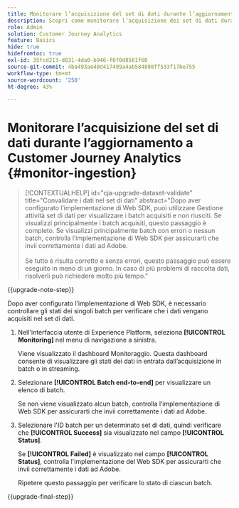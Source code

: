 ```yaml
---
title: Monitorare l’acquisizione del set di dati durante l’aggiornamento a Customer Journey Analytics
description: Scopri come monitorare l’acquisizione dei set di dati durante l’aggiornamento a Customer Journey Analytics
role: Admin
solution: Customer Journey Analytics
feature: Basics
hide: true
hidefromtoc: true
exl-id: 35fcd213-d831-4da0-b946-f6f0d8561f60
source-git-commit: 4ba493ae40d417499a4ab584898ff533f17be755
workflow-type: tm+mt
source-wordcount: '250'
ht-degree: 43%

---
```


# Monitorare l’acquisizione del set di dati durante l’aggiornamento a Customer Journey Analytics {#monitor-ingestion}

<!-- markdownlint-disable MD034 -->

>[!CONTEXTUALHELP]
>id="cja-upgrade-dataset-validate"
>title="Convalidare i dati nel set di dati"
>abstract="Dopo aver configurato l’implementazione di Web SDK, puoi utilizzare Gestione attività set di dati per visualizzare i batch acquisiti e non riusciti. Se visualizzi principalmente i batch acquisiti, questo passaggio è completo. Se visualizzi principalmente batch con errori o nessun batch, controlla l’implementazione di Web SDK per assicurarti che invii correttamente i dati ad Adobe.<br><br>Se tutto è risulta corretto e senza errori, questo passaggio può essere eseguito in meno di un giorno. In caso di più problemi di raccolta dati, risolverli può richiedere molto più tempo."

<!-- markdownlint-enable MD034 -->

{{upgrade-note-step}}

<!-- Should we single source this instead of duplicate it? The following steps were copied from: /help/data-ingestion/aepwebsdk.md-->

Dopo aver configurato l’implementazione di Web SDK, è necessario controllare gli stati dei singoli batch per verificare che i dati vengano acquisiti nel set di dati.

1. Nell&#39;interfaccia utente di Experience Platform, seleziona **[!UICONTROL Monitoring]** nel menu di navigazione a sinistra.

   Viene visualizzato il dashboard Monitoraggio. Questa dashboard consente di visualizzare gli stati dei dati in entrata dall’acquisizione in batch o in streaming.

   <!-- insert screenshot -->

1. Selezionare **[!UICONTROL Batch end-to-end]** per visualizzare un elenco di batch.

   Se non viene visualizzato alcun batch, controlla l’implementazione di Web SDK per assicurarti che invii correttamente i dati ad Adobe.

   <!-- insert screenshot -->

1. Selezionare l&#39;ID batch per un determinato set di dati, quindi verificare che **[!UICONTROL Success]** sia visualizzato nel campo **[!UICONTROL Status]**.

   Se **[!UICONTROL Failed]** è visualizzato nel campo **[!UICONTROL Status]**, controlla l&#39;implementazione del Web SDK per assicurarti che invii correttamente i dati ad Adobe.

   Ripetere questo passaggio per verificare lo stato di ciascun batch.

{{upgrade-final-step}}

